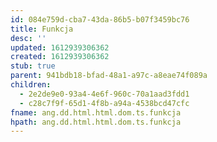 ```yaml
---
id: 084e759d-cba7-43da-86b5-b07f3459bc76
title: Funkcja
desc: ''
updated: 1612939306362
created: 1612939306362
stub: true
parent: 941bdb18-bfad-48a1-a97c-a8eae74f089a
children:
  - 2e2de9e0-93a4-4e6f-960c-70a1aad3fdd1
  - c28c7f9f-65d1-4f8b-a94a-4538bcd47cfc
fname: ang.dd.html.html.dom.ts.funkcja
hpath: ang.dd.html.html.dom.ts.funkcja
---
```



